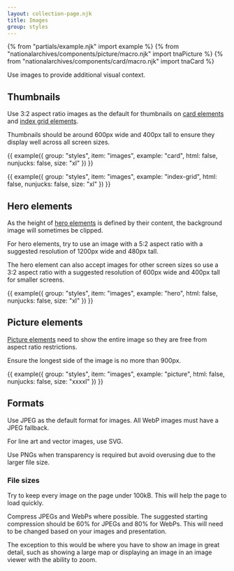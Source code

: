 ```yaml
---
layout: collection-page.njk
title: Images
group: styles
---
```


{% from "partials/example.njk" import example %}
{% from "nationalarchives/components/picture/macro.njk" import tnaPicture %}
{% from "nationalarchives/components/card/macro.njk" import tnaCard %}

Use images to provide additional visual context.

## Thumbnails

Use 3:2 aspect ratio images as the default for thumbnails on [card elements](/design-system/components/card/) and [index grid elements](/design-system/components/index-grid/).

Thumbnails should be around 600px wide and 400px tall to ensure they display well across all screen sizes.

{{ example({ group: "styles", item: "images", example: "card", html: false, nunjucks: false, size: "xl" }) }}

{{ example({ group: "styles", item: "images", example: "index-grid", html: false, nunjucks: false, size: "xl" }) }}

## Hero elements

As the height of [hero elements](/design-system/components/hero/) is defined by their content, the background image will sometimes be clipped.

For hero elements, try to use an image with a 5:2 aspect ratio with a suggested resolution of 1200px wide and 480px tall.

The hero element can also accept images for other screen sizes so use a 3:2 aspect ratio with a suggested resolution of 600px wide and 400px tall for smaller screens.

{{ example({ group: "styles", item: "images", example: "hero", html: false, nunjucks: false, size: "xl" }) }}

## Picture elements

[Picture elements](/design-system/components/picture/) need to show the entire image so they are free from aspect ratio restrictions.

Ensure the longest side of the image is no more than 900px.

{{ example({ group: "styles", item: "images", example: "picture", html: false, nunjucks: false, size: "xxxxl" }) }}

## Formats

Use JPEG as the default format for images. All WebP images must have a JPEG fallback.

For line art and vector images, use SVG.

Use PNGs when transparency is required but avoid overusing due to the larger file size.

### File sizes

Try to keep every image on the page under 100kB. This will help the page to load quickly.

Compress JPEGs and WebPs where possible. The suggested starting compression should be 60% for JPEGs and 80% for WebPs. This will need to be changed based on your images and presentation.

The exception to this would be where you have to show an image in great detail, such as showing a large map or displaying an image in an image viewer with the ability to zoom.
